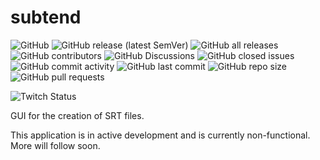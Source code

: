 # subtend

![GitHub](https://img.shields.io/github/license/manoyes/subtend)
![GitHub release (latest SemVer)](https://img.shields.io/github/v/release/manoyes/subtend?sort=semver)
![GitHub all releases](https://img.shields.io/github/downloads/manoyes/subtend/total?logo=github)
![GitHub contributors](https://img.shields.io/github/contributors-anon/manoyes/subtend)
![GitHub Discussions](https://img.shields.io/github/discussions/manoyes/subtend)
![GitHub closed issues](https://img.shields.io/github/issues-closed-raw/manoyes/subtend)
![GitHub commit activity](https://img.shields.io/github/commit-activity/m/manoyes/subtend)
![GitHub last commit](https://img.shields.io/github/last-commit/manoyes/subtend)
![GitHub repo size](https://img.shields.io/github/repo-size/manoyes/subtend)
![GitHub pull requests](https://img.shields.io/github/issues-pr/manoyes/subtend)

![Twitch Status](https://img.shields.io/twitch/status/Deepspacecoder?style=social)

GUI for the creation of SRT files.

This application is in active development and is currently non-functional. More will follow soon.
